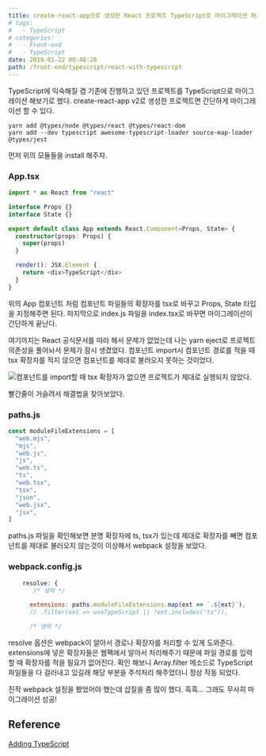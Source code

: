 ```yaml
---
title: create-react-app으로 생성한 React 프로젝트 TypeScript로 마이그레이션 하기
# tags:
#   - TypeScript
# categories:
#   - Front-end
#   - TypeScript
date: 2019-01-22 00:48:28
path: /front-end/typescript/react-with-typescript
---
```


TypeScript에 익숙해질 겸 기존에 진행하고 있던 프로젝트를 TypeScript으로 마이그레이션 해보기로 했다.
create-react-app v2로 생성한 프로젝트면 간단하게 마이그레이션 할 수 있다.

```
yarn add @types/node @types/react @types/react-dom
yarn add --dev typescript awesome-typescript-loader source-map-loader @types/jest
```

먼저 위의 모듈들을 install 해주자.

### App.tsx

```typescript
import * as React from "react"

interface Props {}
interface State {}

export default class App extends React.Component<Props, State> {
  constructor(props: Props) {
    super(props)
  }

  render(): JSX.Element {
    return <div>TypeScript</div>
  }
}
```

위의 App 컴포넌트 처럼 컴포넌트 파일들의 확장자를 tsx로 바꾸고 Props, State 타입을 지정해주면 된다.
마지막으로 index.js 파일을 index.tsx로 바꾸면 마이그레이션이 간단하게 끝난다.

여기까지는 React 공식문서를 따라 해서 문제가 없었는데 나는 yarn eject로 프로젝트 의존성을 풀어놔서 문제가 잠시 생겼었다.
컴포넌트 import시 컴포넌트 경로를 적을 때 tsx 확장자를 적지 않으면 컴포넌트를 제대로 불러오지 못하는 것이었다.

![컴포넌트를 import할 때 tsx 확장자가 없으면 프로젝트가 제대로 실행되지 않았다.](https://facebook.github.io/create-react-app/docs/adding-typescript)

빨간줄이 거슬려서 해결법을 찾아보았다.

### paths.js

```javascript
const moduleFileExtensions = [
  "web.mjs",
  "mjs",
  "web.js",
  "js",
  "web.ts",
  "ts",
  "web.tsx",
  "tsx",
  "json",
  "web.jsx",
  "jsx",
]
```

paths.js 파일을 확인해보면 분명 확장자에 ts, tsx가 있는데 제대로 확장자를 빼면 컴포넌트를 제대로 불러오지 않는것이 이상해서 webpack 설정을 보았다.

### webpack.config.js

```javascript
    resolve: {
       /* 생략 */

      extensions: paths.moduleFileExtensions.map(ext => `.${ext}`),
      // .filter(ext => useTypeScript || !ext.includes("ts")),

      /* 생략 */
```

resolve 옵션은 webpack이 알아서 경로나 확장자를 처리할 수 있게 도와준다. extensions에 넣은 확장자들은 웹팩에서 알아서 처리해주기 때문에 파일 경로를 입력할 때 확장자를 적을 필요가 없어진다.
확인 해보니 Array.filter 메소드로 TypeScript 파일들을 다 걸러내고 있길래 해당 부분을 주석처리 해주었더니 정상 작동 되었다.

진작 webpack 설정을 봤었어야 했는데 삽질을 좀 많이 했다. 흑흑... 그래도 무사히 마이그레이션 성공!

## Reference

[Adding TypeScript](https://facebook.github.io/create-react-app/docs/adding-typescript)
